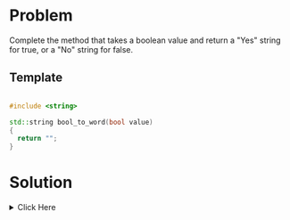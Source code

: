 # Problem

Complete the method that takes a boolean value and return a "Yes" string for true, or a "No" string for false.

## Template

```cpp

#include <string>

std::string bool_to_word(bool value)
{
  return "";
}

```

# Solution

<details>
	<summary> Click Here </summary>

```cpp

#include <vector>
#include <iostream>
#include <algorithm>
#include <string>

using namespace std;

string bool_to_word(bool value){

    if(value == 0){
        return "No";
    }
    else{
        return "Yes";
    }

}

```
</details>
